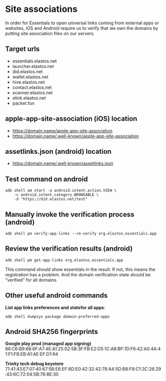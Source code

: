 # Site associations

In order for Essentials to open universal links coming from external apps or websites, iOS and Android require us to verify that we own the domains by putting site association files on our servers.

## Target urls

- essentials.elastos.net
- launcher.elastos.net
- did.elastos.net
- wallet.elastos.net
- hive.elastos.net
- contact.elastos.net
- scanner.elastos.net
- elink.elastos.net
- packet.fun

## apple-app-site-association (iOS) location

- https://domain.name/apple-app-site-association
- https://domain.name/.well-known/apple-app-site-association

## assetlinks.json (android) location

- https://domain.name/.well-known/assetlinks.json

## Test command on android

```
adb shell am start -a android.intent.action.VIEW \
    -c android.intent.category.BROWSABLE \
    -d "https://did.elastos.net/test"
```
## Manually invoke the verification process (android)

```
adb shell pm verify-app-links --re-verify org.elastos.essentials.app
```

## Review the verification results (android)

```
adb shell pm get-app-links org.elastos.essentials.app
```

This command should show essentials in the result. If not, this means the registration has a problem.
And the domain verification state should be "verified" for all domains.

## Other useful android commands

**List app links preferences and statefor all apps**:
```
adb shell dumpsys package domain-preferred-apps
```

## Android SHA256 fingerprints

**Google play prod (managed app signing)**
86:C6:B9:68:6F:A7:4E:A1:25:02:5B:3F:FB:E2:D5:1C:A8:BF:1D:F6:42:A0:4A:41:F1:FB:EB:A1:AE:EF:D1:94

**Trinity tech debug keystore**
71:41:43:E7:07:40:67:5B:E6:EF:8D:E0:42:32:42:78:A4:5D:B8:F8:C1:3C:26:29:43:6C:72:04:5B:76:8E:30